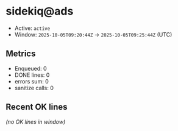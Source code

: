# sidekiq@ads

- Active: `active`
- Window: `2025-10-05T09:20:44Z` → `2025-10-05T09:25:44Z` (UTC)

## Metrics
- Enqueued: 0
- DONE lines: 0
- errors sum: 0
- sanitize calls: 0

## Recent OK lines
_(no OK lines in window)_
